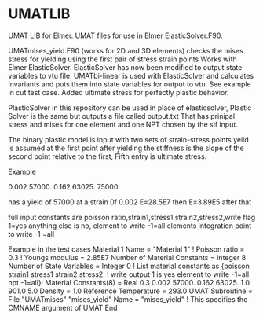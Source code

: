 # UMATLIB
UMAT LIB for Elmer. 
UMAT files for use in Elmer ElasticSolver.F90.
   
  UMATmises_yield.F90 (works for 2D and 3D elements) checks the mises stress for yielding using the first pair of stress strain points
Works with Elmer ElasticSolver.
ElasticSolver has now been modified to output state variables to vtu file.
UMATbi-linear is used with ElasticSolver and calculates invariants and puts them into state variables for output to vtu.
See example in cut test case.  Added ultimate stress for perfectly plastic behavior.

PlasticSolver in this repository can be used in place of elasticsolver, Plastic Solver is the same but outputs a file called output.txt
That has prinipal stress and mises for one element and one NPT chosen by the sif input.

The binary plastic model is input with two sets of strain-stress points yeild is assumed at the first point
after yielding the stiffness is the slope of the second point relative to the first, Fifth entry is ultimate stress.

Example

0.002 57000. 0.162 63025. 75000.

has a yield of 57000 at a strain 0f 0.002 E=28.5E7 then E=3.89E5 after that

full input constants are poisson ratio,strain1,stress1,strain2,stress2,write flag
1=yes anything else is no, element to write -1=all elements
integration point to write -1 =all


Example in the test cases
Material 1
Name = "Material 1"
!  Poisson ratio = 0.3
!  Youngs modulus = 2.85E7
Number of Material Constants = Integer 8
Number of State Variables = Integer 0
! List material constants as {poisson strain1 stress1 strain2 stress2,
!  write output 1 is yes element to write -1=all npt -1=all}:
Material Constants(8) = Real 0.3 0.002 57000. 0.162 63025. 1.0 901.0 5.0
Density = 1.0
Reference Temperature = 293.0
UMAT Subroutine = File "UMATmises" "mises_yield"
Name = "mises_yield"  ! This specifies the CMNAME argument of UMAT
End
